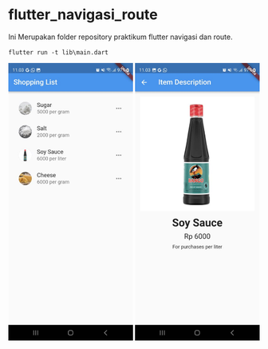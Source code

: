 # flutter_navigasi_route

Ini Merupakan folder repository praktikum flutter navigasi dan route.

```
flutter run -t lib\main.dart
```

<img src="lib/assets/img/SS1.jpg" alt="screenshot" width="250" height="auto">
<img src="lib/assets/img/SS2.jpg" alt="screenshot" width="250" height="auto">



